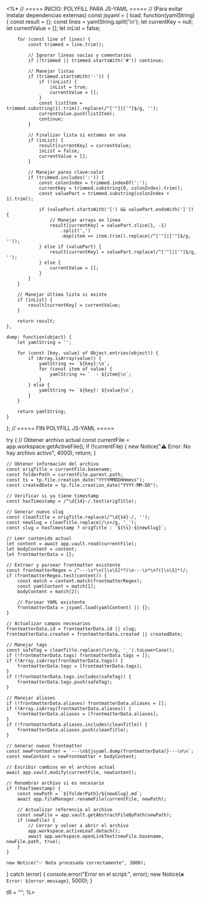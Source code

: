 <%*
// ===== INICIO: POLYFILL PARA JS-YAML =====
// (Para evitar instalar dependencias externas)
const jsyaml = {
    load: function(yamlString) {
        const result = {};
        const lines = yamlString.split('\n');
        let currentKey = null;
        let currentValue = [];
        let inList = false;

        for (const line of lines) {
            const trimmed = line.trim();
            
            // Ignorar líneas vacías y comentarios
            if (!trimmed || trimmed.startsWith('#')) continue;
            
            // Manejar listas
            if (trimmed.startsWith('-')) {
                if (!inList) {
                    inList = true;
                    currentValue = [];
                }
                const listItem = trimmed.substring(1).trim().replace(/^['"]|['"]$/g, '');
                currentValue.push(listItem);
                continue;
            }
            
            // Finalizar lista si estamos en una
            if (inList) {
                result[currentKey] = currentValue;
                inList = false;
                currentValue = [];
            }
            
            // Manejar pares clave:valor
            if (trimmed.includes(':')) {
                const colonIndex = trimmed.indexOf(':');
                currentKey = trimmed.substring(0, colonIndex).trim();
                const valuePart = trimmed.substring(colonIndex + 1).trim();
                
                if (valuePart.startsWith('[') && valuePart.endsWith(']')) {
                    // Manejar arrays en línea
                    result[currentKey] = valuePart.slice(1, -1)
                        .split(',')
                        .map(item => item.trim().replace(/^['"]|['"]$/g, ''));
                } else if (valuePart) {
                    result[currentKey] = valuePart.replace(/^['"]|['"]$/g, '');
                } else {
                    currentValue = [];
                }
            }
        }
        
        // Manejar última lista si existe
        if (inList) {
            result[currentKey] = currentValue;
        }
        
        return result;
    },
    
    dump: function(object) {
        let yamlString = '';
        
        for (const [key, value] of Object.entries(object)) {
            if (Array.isArray(value)) {
                yamlString += `${key}:\n`;
                for (const item of value) {
                    yamlString += `  - ${item}\n`;
                }
            } else {
                yamlString += `${key}: ${value}\n`;
            }
        }
        
        return yamlString;
    }
};
// ===== FIN POLYFILL JS-YAML =====

try {
    // Obtener archivo actual
    const currentFile = app.workspace.getActiveFile();
    if (!currentFile) {
        new Notice("⚠️ Error: No hay archivo activo", 4000);
        return;
    }
    
    // Obtener información del archivo
    const origTitle = currentFile.basename;
    const folderPath = currentFile.parent.path;
    const ts = tp.file.creation_date("YYYYMMDDHHmmss");
    const createdDate = tp.file.creation_date("YYYY-MM-DD");
    
    // Verificar si ya tiene timestamp
    const hasTimestamp = /^\d{14}-/.test(origTitle);
    
    // Generar nuevo slug
    const cleanTitle = origTitle.replace(/^\d{14}-/, '');
    const newSlug = cleanTitle.replace(/\s+/g, '_');
    const slug = hasTimestamp ? origTitle : `${ts}-${newSlug}`;
    
    // Leer contenido actual
    let content = await app.vault.read(currentFile);
    let bodyContent = content;
    let frontmatterData = {};
    
    // Extraer y parsear frontmatter existente
    const frontmatterRegex = /^---\s*\n([\s\S]*?)\n---\s*\n?([\s\S]*)/;
    if (frontmatterRegex.test(content)) {
        const match = content.match(frontmatterRegex);
        const yamlContent = match[1];
        bodyContent = match[2];
        
        // Parsear YAML existente
        frontmatterData = jsyaml.load(yamlContent) || {};
    }
    
    // Actualizar campos necesarios
    frontmatterData.id = frontmatterData.id || slug;
    frontmatterData.created = frontmatterData.created || createdDate;
    
    // Manejar tags
    const safeTag = cleanTitle.replace(/\s+/g, '_').toLowerCase();
    if (!frontmatterData.tags) frontmatterData.tags = [];
    if (!Array.isArray(frontmatterData.tags)) {
        frontmatterData.tags = [frontmatterData.tags];
    }
    if (!frontmatterData.tags.includes(safeTag)) {
        frontmatterData.tags.push(safeTag);
    }
    
    // Manejar aliases
    if (!frontmatterData.aliases) frontmatterData.aliases = [];
    if (!Array.isArray(frontmatterData.aliases)) {
        frontmatterData.aliases = [frontmatterData.aliases];
    }
    if (!frontmatterData.aliases.includes(cleanTitle)) {
        frontmatterData.aliases.push(cleanTitle);
    }
    
    // Generar nuevo frontmatter
    const newFrontmatter = `---\n${jsyaml.dump(frontmatterData)}---\n\n`;
    const newContent = newFrontmatter + bodyContent;
    
    // Escribir cambios en el archivo actual
    await app.vault.modify(currentFile, newContent);
    
    // Renombrar archivo si es necesario
    if (!hasTimestamp) {
        const newPath = `${folderPath}/${newSlug}.md`;
        await app.fileManager.renameFile(currentFile, newPath);
        
        // Actualizar referencia al archivo
        const newFile = app.vault.getAbstractFileByPath(newPath);
        if (newFile) {
            // Cerrar y volver a abrir el archivo
            app.workspace.activeLeaf.detach();
            await app.workspace.openLinkText(newFile.basename, newFile.path, true);
        }
    }
    
    new Notice("✅ Nota procesada correctamente", 3000);
} catch (error) {
    console.error("Error en el script:", error);
    new Notice(`❌ Error: ${error.message}`, 5000);
}

tR = "";
%>